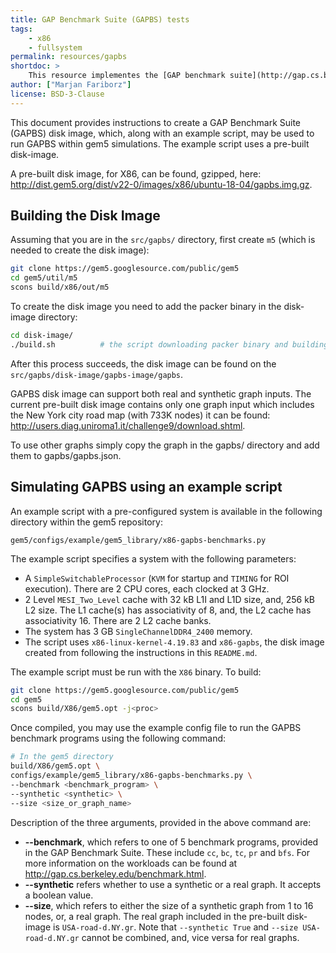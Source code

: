 ```yaml
---
title: GAP Benchmark Suite (GAPBS) tests
tags:
    - x86
    - fullsystem
permalink: resources/gapbs
shortdoc: >
    This resource implementes the [GAP benchmark suite](http://gap.cs.berkeley.edu/benchmark.html).
author: ["Marjan Fariborz"]
license: BSD-3-Clause
---
```


This document provides instructions to create a GAP Benchmark Suite (GAPBS) disk image, which, along with an example script, may be used to run GAPBS within gem5 simulations. The example script uses a pre-built disk-image.

A pre-built disk image, for X86, can be found, gzipped, here: <http://dist.gem5.org/dist/v22-0/images/x86/ubuntu-18-04/gapbs.img.gz>.

## Building the Disk Image

Assuming that you are in the `src/gapbs/` directory, first create `m5` (which is needed to create the disk image):

```sh
git clone https://gem5.googlesource.com/public/gem5
cd gem5/util/m5
scons build/x86/out/m5
```

To create the disk image you need to add the packer binary in the disk-image directory:

```sh
cd disk-image/
./build.sh          # the script downloading packer binary and building the disk image
```

After this process succeeds, the disk image can be found on the `src/gapbs/disk-image/gapbs-image/gapbs`.

GAPBS disk image can support both real and synthetic graph inputs. The current pre-built disk image contains only one graph input which includes the New York city road map (with 733K nodes) it can be found: <http://users.diag.uniroma1.it/challenge9/download.shtml>.

To use other graphs simply copy the graph in the gapbs/ directory and add them to gapbs/gapbs.json.

## Simulating GAPBS using an example script

An example script with a pre-configured system is available in the following directory within the gem5 repository:

```
gem5/configs/example/gem5_library/x86-gapbs-benchmarks.py
```

The example script specifies a system with the following parameters:

* A `SimpleSwitchableProcessor` (`KVM` for startup and `TIMING` for ROI execution). There are 2 CPU cores, each clocked at 3 GHz.
* 2 Level `MESI_Two_Level` cache with 32 kB L1I and L1D size, and, 256 kB L2 size. The L1 cache(s) has associativity of 8, and, the L2 cache has associativity 16. There are 2 L2 cache banks.
* The system has 3 GB `SingleChannelDDR4_2400` memory.
* The script uses `x86-linux-kernel-4.19.83` and `x86-gapbs`, the disk image created from following the instructions in this `README.md`.

The example script must be run with the `X86` binary. To build:

```sh
git clone https://gem5.googlesource.com/public/gem5
cd gem5
scons build/X86/gem5.opt -j<proc>
```
Once compiled, you may use the example config file to run the GAPBS benchmark programs using the following command:

```sh
# In the gem5 directory
build/X86/gem5.opt \
configs/example/gem5_library/x86-gapbs-benchmarks.py \
--benchmark <benchmark_program> \
--synthetic <synthetic> \
--size <size_or_graph_name>
```

Description of the three arguments, provided in the above command are:
* **--benchmark**, which refers to one of 5 benchmark programs, provided in the GAP Benchmark Suite. These include `cc`, `bc`, `tc`, `pr` and `bfs`. For more information on the workloads can be found at <http://gap.cs.berkeley.edu/benchmark.html>.
* **--synthetic** refers whether to use a synthetic or a real graph. It accepts a boolean value.
* **--size**, which refers to either the size of a synthetic graph from 1 to 16 nodes, or, a real graph. The real graph included in the pre-built disk-image is `USA-road-d.NY.gr`. Note that `--synthetic True` and `--size USA-road-d.NY.gr` cannot be combined, and, vice versa for real graphs.
